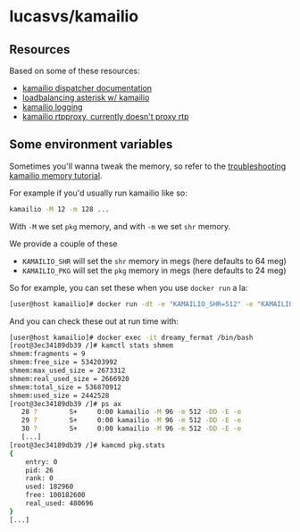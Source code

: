 # lucasvs/kamailio


## Resources

Based on some of these resources:

* [kamailio dispatcher documentation](http://kamailio.org/docs/modules/4.1.x/modules/dispatcher.html#idp1879032)
* [loadbalancing asterisk w/ kamailio](http://www.kamailio.org/dokuwiki/doku.php/asterisk:load-balancing-and-ha)
* [kamailio logging](http://nil.uniza.sk/sip/kamailio/kamailio-logging-how-debian-lenny)
* [kamailio rtpproxy, currently doesn't proxy rtp](http://kamailio.org/docs/modules/4.1.x/modules/rtpproxy.html)
	
## Some environment variables

Sometimes you'll wanna tweak the memory, so refer to the [troubleshooting kamailio memory tutorial](http://www.kamailio.org/wiki/tutorials/troubleshooting/memory).

For example if you'd usually run kamailio like so:

```bash
kamailio -M 12 -m 128 ...
```

With `-M` we set `pkg` memory, and with `-m` we set `shr` memory. 

We provide a couple of these

* `KAMAILIO_SHR` will set the `shr` memory in megs (here defaults to 64 meg)
* `KAMAILIO_PKG` will set the `pkg` memory in megs (here defaults to 24 meg)

So for example, you can set these when you use `docker run` a la:

```bash
[user@host kamailio]# docker run -dt -e "KAMAILIO_SHR=512" -e "KAMAILIO_PKG=96" dougbtv/kamailio 
```

And you can check these out at run time with:

```bash
[user@host kamailio]# docker exec -it dreamy_fermat /bin/bash
[root@3ec34189db39 /]# kamctl stats shmem
shmem:fragments = 9
shmem:free_size = 534203992
shmem:max_used_size = 2673312
shmem:real_used_size = 2666920
shmem:total_size = 536870912
shmem:used_size = 2442528
[root@3ec34189db39 /]# ps ax
   28 ?        S+     0:00 kamailio -M 96 -m 512 -DD -E -e
   29 ?        S+     0:00 kamailio -M 96 -m 512 -DD -E -e
   30 ?        S+     0:00 kamailio -M 96 -m 512 -DD -E -e
   [...]
[root@3ec34189db39 /]# kamcmd pkg.stats
{
	entry: 0
	pid: 26
	rank: 0
	used: 182960
	free: 100182600
	real_used: 480696
}
[...]
